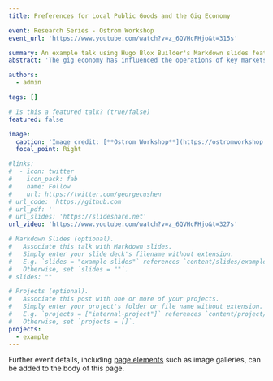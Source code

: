 ```yaml
---
title: Preferences for Local Public Goods and the Gig Economy

event: Research Series - Ostrom Workshop
event_url: 'https://www.youtube.com/watch?v=z_6QVHcFHjo&t=315s'

summary: An example talk using Hugo Blox Builder's Markdown slides feature.
abstract: 'The gig economy has influenced the operations of key markets such as transportation and housing. Although there is a growing body of literature on this topic, the impact of individuals' preferences for government-provided goods on these new markets has not been extensively studied. This paper investigates the extent to which different responses to increases in property taxes shape the incentives to supply in the gig economy through short-term rental services (Airbnb). Empirical examination is done through a stacked difference-in-difference and stacked regression discontinuity model that compares the probability of exiting the Airbnb market between school districts in Texas with narrow approvals/rejections. Results from this model suggest that increases in property tax burden (captured via the elections) lead to an increase in the probability of exiting the Airbnb market in the short-term. These findings shed some light on the role that local policy plays in the development of Airbnb in the United States, and link two relevant literatures in policy evaluation.'

authors:
  - admin

tags: []

# Is this a featured talk? (true/false)
featured: false

image:
  caption: 'Image credit: [**Ostrom Workshop**](https://ostromworkshop.indiana.edu/index.html)'
  focal_point: Right

#links:
#  - icon: twitter
#    icon_pack: fab
#    name: Follow
#    url: https://twitter.com/georgecushen
# url_code: 'https://github.com'
# url_pdf: ''
# url_slides: 'https://slideshare.net'
url_video: 'https://www.youtube.com/watch?v=z_6QVHcFHjo&t=327s'

# Markdown Slides (optional).
#   Associate this talk with Markdown slides.
#   Simply enter your slide deck's filename without extension.
#   E.g. `slides = "example-slides"` references `content/slides/example-slides.md`.
#   Otherwise, set `slides = ""`.
# slides: ""

# Projects (optional).
#   Associate this post with one or more of your projects.
#   Simply enter your project's folder or file name without extension.
#   E.g. `projects = ["internal-project"]` references `content/project/deep-learning/index.md`.
#   Otherwise, set `projects = []`.
projects:
  - example
---
```


Further event details, including [page elements](https://docs.hugoblox.com/reference/markdown/) such as image galleries, can be added to the body of this page.
